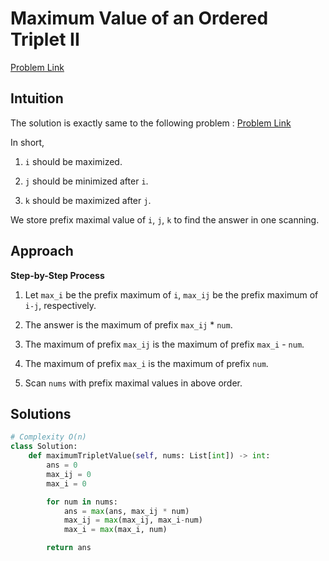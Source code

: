 **Maximum Value of an Ordered Triplet II**
=
[Problem Link](https://leetcode.com/problems/maximum-value-of-an-ordered-triplet-ii/description)

## Intuition
The solution is exactly same to the following problem : 
[Problem Link](https://leetcode.com/problems/maximum-value-of-an-ordered-triplet-i/description)

In short,

1. `i` should be maximized.

2. `j` should be minimized after `i`.

3. `k` should be maximized after `j`.

We store prefix maximal value of `i`, `j`, `k` to find the answer in one scanning.

## Approach
**Step-by-Step Process**

1. Let `max_i` be the prefix maximum of `i`, `max_ij` be the prefix maximum of `i-j`, respectively.

2. The answer is the maximum of prefix `max_ij` * `num`.

3. The maximum of prefix `max_ij` is the maximum of prefix `max_i` - `num`.

4. The maximum of prefix `max_i` is the maximum of prefix `num`.

5. Scan `nums` with prefix maximal values in above order.

## Solutions
```python
# Complexity O(n)
class Solution:
    def maximumTripletValue(self, nums: List[int]) -> int:
        ans = 0
        max_ij = 0
        max_i = 0

        for num in nums:
            ans = max(ans, max_ij * num)
            max_ij = max(max_ij, max_i-num)
            max_i = max(max_i, num)

        return ans
```
